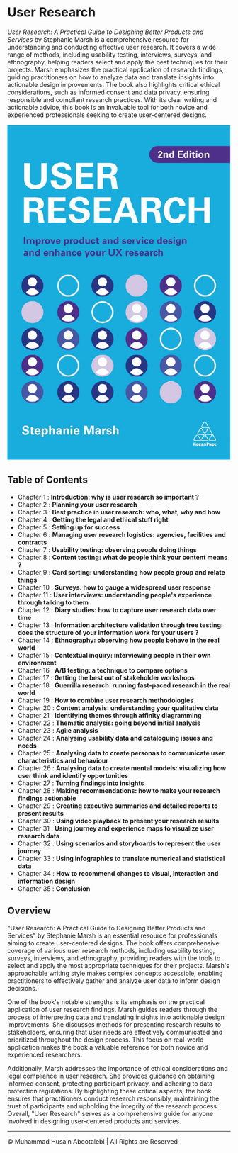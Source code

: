<!-- ©©©©©©©©©©©©©©©©©©©©©©©© All Rights Are Reserved By Muhammad Husain Abootalebi ©©©©©©©©©©©©©©©©©©©©©©©©©©©©©©©©©© -->

# User Research

*User Research: A Practical Guide to Designing Better Products and Services* by Stephanie Marsh is a comprehensive resource for understanding and conducting effective user research. It covers a wide range of methods, including usability testing, interviews, surveys, and ethnography, helping readers select and apply the best techniques for their projects. Marsh emphasizes the practical application of research findings, guiding practitioners on how to analyze data and translate insights into actionable design improvements. The book also highlights critical ethical considerations, such as informed consent and data privacy, ensuring responsible and compliant research practices. With its clear writing and actionable advice, this book is an invaluable tool for both novice and experienced professionals seeking to create user-centered designs.

![User Research](../../assets/Books/Book%20Covers/2%20-%20User%20Research.webp)

## Table of Contents

* Chapter 1 : **Introduction: why is user research so important ?**
* Chapter 2 : **Planning your user research**
* Chapter 3 : **Best practice in user research: who, what, why and how**
* Chapter 4 : **Getting the legal and ethical stuff right**
* Chapter 5 : **Setting up for success**
* Chapter 6 : **Managing user research logistics: agencies, facilities and contracts**
* Chapter 7 : **Usability testing: observing people doing things**
* Chapter 8 : **Content testing: what do people think your content means ?**
* Chapter 9 : **Card sorting: understanding how people group and relate things**
* Chapter 10 : **Surveys: how to gauge a widespread user response**
* Chapter 11 : **User interviews: understanding people's experience through talking to them**
* Chapter 12 : **Diary studies: how to capture user research data over time**
* Chapter 13 : **Information architecture validation through tree testing: does the structure of your information work for your users ?**
* Chapter 14 : **Ethnography: observing how people behave in the real world**
* Chapter 15 : **Contextual inquiry: interviewing people in their own environment**
* Chapter 16 : **A/B testing: a technique to compare options**
* Chapter 17 : **Getting the best out of stakeholder workshops**
* Chapter 18 : **Guerrilla research: running fast-paced research in the real world**
* Chapter 19 : **How to combine user research methodologies**
* Chapter 20 : **Content analysis: understanding your qualitative data**
* Chapter 21 : **Identifying themes through affinity diagramming**
* Chapter 22 : **Thematic analysis: going beyond initial analysis**
* Chapter 23 : **Agile analysis**
* Chapter 24 : **Analysing usability data and cataloguing issues and needs**
* Chapter 25 : **Analysing data to create personas to communicate user characteristics and behaviour**
* Chapter 26 : **Analysing data to create mental models: visualizing how user think and identify opportunities**
* Chapter 27 : **Turning findings into insights**
* Chapter 28 : **Making recommendations: how to make your research findings actionable**
* Chapter 29 : **Creating executive summaries and detailed reports to present results**
* Chapter 30 : **Using video playback to present your research results**
* Chapter 31 : **Using journey and experience maps to visualize user research data**
* Chapter 32 : **Using scenarios and storyboards to represent the user journey**
* Chapter 33 : **Using infographics to translate numerical and statistical data**
* Chapter 34 : **How to recommend changes to visual, interaction and information design**
* Chapter 35 : **Conclusion**

## Overview

"User Research: A Practical Guide to Designing Better Products and Services" by Stephanie Marsh is an essential resource for professionals aiming to create user-centered designs. The book offers comprehensive coverage of various user research methods, including usability testing, surveys, interviews, and ethnography, providing readers with the tools to select and apply the most appropriate techniques for their projects. Marsh's approachable writing style makes complex concepts accessible, enabling practitioners to effectively gather and analyze user data to inform design decisions.

One of the book's notable strengths is its emphasis on the practical application of user research findings. Marsh guides readers through the process of interpreting data and translating insights into actionable design improvements. She discusses methods for presenting research results to stakeholders, ensuring that user needs are effectively communicated and prioritized throughout the design process. This focus on real-world application makes the book a valuable reference for both novice and experienced researchers.

Additionally, Marsh addresses the importance of ethical considerations and legal compliance in user research. She provides guidance on obtaining informed consent, protecting participant privacy, and adhering to data protection regulations. By highlighting these critical aspects, the book ensures that practitioners conduct research responsibly, maintaining the trust of participants and upholding the integrity of the research process. Overall, "User Research" serves as a comprehensive guide for anyone involved in designing user-centered products and services.

---

© Muhammad Husain Abootalebi | All Rights are Reserved

<!-- ©©©©©©©©©©©©©©©©©©©©©©©© All Rights Are Reserved By Muhammad Husain Abootalebi ©©©©©©©©©©©©©©©©©©©©©©©©©©©©©©©©©© -->

